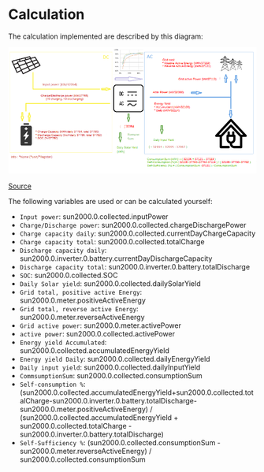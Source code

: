 # Calculation

The calculation implemented are described by this diagram:

![Screen](./images/HuaweiSunLuna2000-v2.png)

[Source](https://github.com/ChrisBCH/SunLuna2000_iobroker/blob/main/HuaweiSunLuna2000.png)

The following variables are used or can be calculated yourself:

- `Input power`: sun2000.0.collected.inputPower 
- `Charge/Discharge power`: sun2000.0.collected.chargeDischargePower
- `Charge capacity daily`: sun2000.0.collected.currentDayChargeCapacity
- `Charge capacity total`: sun2000.0.collected.totalCharge
- `Discharge capacity daily`: sun2000.0.inverter.0.battery.currentDayDischargeCapacity
- `Discharge capacity total`: sun2000.0.inverter.0.battery.totalDischarge
- `SOC`: sun2000.0.collected.SOC
- `Daily Solar yield`: sun2000.0.collected.dailySolarYield
- `Grid total, positive active Energy`: sun2000.0.meter.positiveActiveEnergy
- `Grid total, reverse active Energy`: sun2000.0.meter.reverseActiveEnergy
- `Grid active power`: sun2000.0.meter.activePower
- `active power`: sun2000.0.collected.activePower
- `Energy yield Accumulated`: sun2000.0.collected.accumulatedEnergyYield
- `Energy yield Daily`: sun2000.0.collected.dailyEnergyYield
- `Daily input yield`: sun2000.0.collected.dailyInputYield
- `CommsumptionSum`: sun2000.0.collected.consumptionSum
- `Self-consumption %`: (sun2000.0.collected.accumulatedEnergyYield+sun2000.0.collected.totalCharge-sun2000.0.inverter.0.battery.totalDischarge- sun2000.0.meter.positiveActiveEnergy) / (sun2000.0.collected.accumulatedEnergyYield + sun2000.0.collected.totalCharge - sun2000.0.inverter.0.battery.totalDischarge)
- `Self-Sufficiency %`: (sun2000.0.collected.consumptionSum - sun2000.0.meter.reverseActiveEnergy) / sun2000.0.collected.consumptionSum




